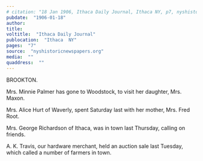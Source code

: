 ```yaml
---
# citation: "18 Jan 1906, Ithaca Daily Journal, Ithaca NY, p7, nyshistoricnewspapers.org."
pubdate:  "1906-01-18"
author: 
title: 
voltitle:  "Ithaca Daily Journal"
publocation:  "Ithaca  NY"
pages:  "7"
source:  "nyshistoricnewspapers.org"
media:  ""
quaddress:  ""
---
```

BROOKTON. 

Mrs. Minnie Palmer has gone to Woodstock, to visit her daughter, Mrs. Maxon. 

Mrs. Alice Hurt of Waverly, spent Saturday last with her mother, Mrs. Fred Root.  

Mrs. George Richardson of Ithaca, was in town last Thursday, calling on friends. 

A. K. Travis, our hardware merchant, held an auction sale last Tuesday, which called a number of farmers in town.


